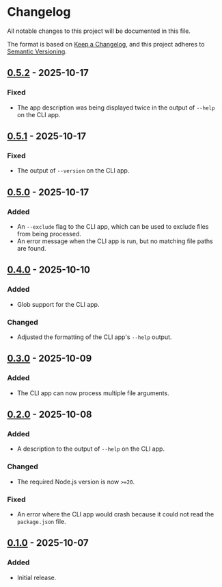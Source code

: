Changelog
=========

All notable changes to this project will be documented in this file.

The format is based on [Keep a Changelog](https://keepachangelog.com/en/1.1.0/),
and this project adheres to [Semantic Versioning](https://semver.org/spec/v2.0.0.html).

[0.5.2] - 2025-10-17
--------------------

### Fixed

- The app description was being displayed twice in the output of `--help` on the CLI app.

[0.5.1] - 2025-10-17
--------------------

### Fixed

- The output of `--version` on the CLI app.

[0.5.0] - 2025-10-17
--------------------

### Added

- An `--exclude` flag to the CLI app, which can be used to exclude files from being processed.
- An error message when the CLI app is run, but no matching file paths are found.

[0.4.0] - 2025-10-10
--------------------

### Added

- Glob support for the CLI app.

### Changed

- Adjusted the formatting of the CLI app's `--help` output.

[0.3.0] - 2025-10-09
--------------------

### Added

- The CLI app can now process multiple file arguments.

[0.2.0] - 2025-10-08
--------------------

### Added

- A description to the output of `--help` on the CLI app.

### Changed

- The required Node.js version is now `>=20`.

### Fixed

- An error where the CLI app would crash because it could not read the `package.json` file.

[0.1.0] - 2025-10-07
--------------------

### Added

- Initial release.

[0.5.2]: https://github.com/jbenner-radham/node-plus-x/compare/v0.5.1...v0.5.2
[0.5.1]: https://github.com/jbenner-radham/node-plus-x/compare/v0.5.0...v0.5.1
[0.5.0]: https://github.com/jbenner-radham/node-plus-x/compare/v0.4.0...v0.5.0
[0.4.0]: https://github.com/jbenner-radham/node-plus-x/compare/v0.3.0...v0.4.0
[0.3.0]: https://github.com/jbenner-radham/node-plus-x/compare/v0.2.0...v0.3.0
[0.2.0]: https://github.com/jbenner-radham/node-plus-x/compare/v0.1.0...v0.2.0
[0.1.0]: https://github.com/jbenner-radham/node-plus-x/releases/tag/v0.1.0
